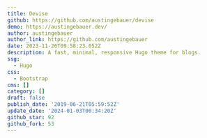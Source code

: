 ```yaml
---
title: Devise
github: https://github.com/austingebauer/devise
demo: https://austingebauer.dev/
author: austingebauer
author_link: https://github.com/austingebauer
date: 2023-11-26T09:58:23.052Z
description: A fast, minimal, responsive Hugo theme for blogs.
ssg:
  - Hugo
css:
  - Bootstrap
cms: []
category: []
draft: false
publish_date: '2019-06-21T05:59:52Z'
update_date: '2024-01-03T00:34:20Z'
github_star: 92
github_fork: 53
---
```

